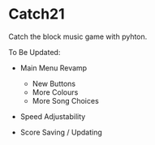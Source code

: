 # Catch21
Catch the block music game with pyhton.

To Be Updated:
- Main Menu Revamp
  - New Buttons 
  - More Colours
  - More Song Choices

- Speed Adjustability
- Score Saving / Updating
